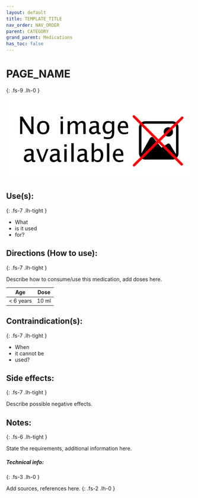 ```yaml
---
layout: default
title: TEMPLATE_TITLE
nav_order: NAV_ORDER
parent: CATEGORY
grand_parent: Medications
has_toc: false
---
```


# PAGE_NAME
{: .fs-9 .lh-0 }

![IMAGE_ALT](../assets/NoImage.png)

## Use(s):
{: .fs-7 .lh-tight }

- What
- is it used
- for?

## Directions (How to use):
{: .fs-7 .lh-tight }

Describe how to consume/use this medication, add doses here.

| Age       | Dose            |
|-----------|-----------------|
| < 6 years | 10 ml           |

## Contraindication(s):
{: .fs-7 .lh-tight }

- When
- it cannot be
- used?

## Side effects:
{: .fs-7 .lh-tight }

Describe possible negative effects.

## Notes:
{: .fs-6 .lh-tight }

State the requirements, additional information here.

##### Technical info:
{: .fs-3 .lh-0 }

Add sources, references here.
{: .fs-2 .lh-0 }